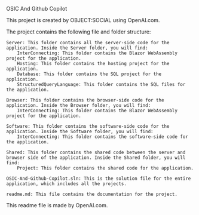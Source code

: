 OSIC And Github Copilot

This project is created by OBJECT:SOCIAL using OpenAI.com.

The project contains the following file and folder structure:

    Server: This folder contains all the server-side code for the application. Inside the Server folder, you will find:
        InterConnecting: This folder contains the Blazor WebAssembly project for the application.
        Hosting: This folder contains the hosting project for the application.
        Database: This folder contains the SQL project for the application.
        StructuredQueryLanguage: This folder contains the SQL files for the application.

    Browser: This folder contains the browser-side code for the application. Inside the Browser folder, you will find:
        InterConnecting: This folder contains the Blazor WebAssembly project for the application.

    Software: This folder contains the software-side code for the application. Inside the Software folder, you will find:
        InterConnecting: This folder contains the software-side code for the application.

    Shared: This folder contains the shared code between the server and browser side of the application. Inside the Shared folder, you will find:
        Project: This folder contains the shared code for the application.

    OSIC-And-Github-Copilot.sln: This is the solution file for the entire application, which includes all the projects.

    readme.md: This file contains the documentation for the project.

This readme file is made by OpenAI.com.

